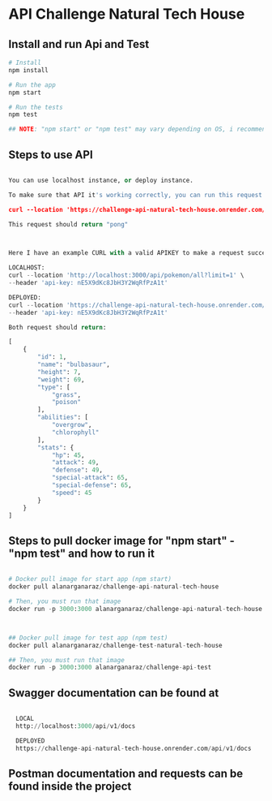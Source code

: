 # API Challenge Natural Tech House

## Install and run Api and Test

```python
# Install
npm install

# Run the app
npm start

# Run the tests
npm test

## NOTE: "npm start" or "npm test" may vary depending on OS, i recommend use DOCKER to run app or test

```

## Steps to use API

```python

You can use localhost instance, or deploy instance.

To make sure that API it's working correctly, you can run this request

curl --location 'https://challenge-api-natural-tech-house.onrender.com/ping'

This request should return "pong"



Here I have an example CURL with a valid APIKEY to make a request successfully.

LOCALHOST:
curl --location 'http://localhost:3000/api/pokemon/all?limit=1' \
--header 'api-key: nE5X9dKc8JbH3Y2WqRfPzA1t'

DEPLOYED:
curl --location 'https://challenge-api-natural-tech-house.onrender.com/api/pokemon/all?limit=1' \
--header 'api-key: nE5X9dKc8JbH3Y2WqRfPzA1t'

Both request should return:

[
    {
        "id": 1,
        "name": "bulbasaur",
        "height": 7,
        "weight": 69,
        "type": [
            "grass",
            "poison"
        ],
        "abilities": [
            "overgrow",
            "chlorophyll"
        ],
        "stats": {
            "hp": 45,
            "attack": 49,
            "defense": 49,
            "special-attack": 65,
            "special-defense": 65,
            "speed": 45
        }
    }
]

```


## Steps to pull docker image for "npm start" - "npm test" and how to run it
```python

# Docker pull image for start app (npm start)
docker pull alanarganaraz/challenge-api-natural-tech-house

# Then, you must run that image
docker run -p 3000:3000 alanarganaraz/challenge-api-natural-tech-house



## Docker pull image for test app (npm test)
docker pull alanarganaraz/challenge-test-natural-tech-house

## Then, you must run that image
docker run -p 3000:3000 alanarganaraz/challenge-api-test

```

## Swagger documentation can be found at

```python

  LOCAL
  http://localhost:3000/api/v1/docs

  DEPLOYED
  https://challenge-api-natural-tech-house.onrender.com/api/v1/docs

```

## Postman documentation and requests can be found inside the project

